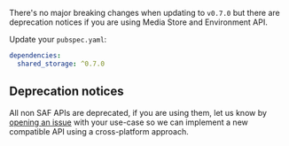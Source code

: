 There's no major breaking changes when updating to `v0.7.0` but there are deprecation notices if you are using Media Store and Environment API.

Update your `pubspec.yaml`:

```yaml
dependencies:
  shared_storage: ^0.7.0
```

## Deprecation notices

All non SAF APIs are deprecated, if you are using them, let us know by [opening an issue](https://github.com/alexrintt/shared-storage/issues/new) with your use-case so we can implement a new compatible API using a cross-platform approach.
